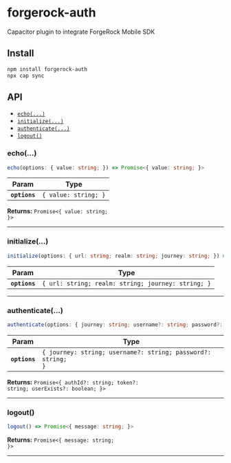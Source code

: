 # forgerock-auth

Capacitor plugin to integrate ForgeRock Mobile SDK

## Install

```bash
npm install forgerock-auth
npx cap sync
```

## API

<docgen-index>

* [`echo(...)`](#echo)
* [`initialize(...)`](#initialize)
* [`authenticate(...)`](#authenticate)
* [`logout()`](#logout)

</docgen-index>

<docgen-api>
<!--Update the source file JSDoc comments and rerun docgen to update the docs below-->

### echo(...)

```typescript
echo(options: { value: string; }) => Promise<{ value: string; }>
```

| Param         | Type                            |
| ------------- | ------------------------------- |
| **`options`** | <code>{ value: string; }</code> |

**Returns:** <code>Promise&lt;{ value: string; }&gt;</code>

--------------------


### initialize(...)

```typescript
initialize(options: { url: string; realm: string; journey: string; }) => Promise<void>
```

| Param         | Type                                                          |
| ------------- | ------------------------------------------------------------- |
| **`options`** | <code>{ url: string; realm: string; journey: string; }</code> |

--------------------


### authenticate(...)

```typescript
authenticate(options: { journey: string; username?: string; password?: string; }) => Promise<{ authId?: string; token?: string; userExists?: boolean; }>
```

| Param         | Type                                                                    |
| ------------- | ----------------------------------------------------------------------- |
| **`options`** | <code>{ journey: string; username?: string; password?: string; }</code> |

**Returns:** <code>Promise&lt;{ authId?: string; token?: string; userExists?: boolean; }&gt;</code>

--------------------


### logout()

```typescript
logout() => Promise<{ message: string; }>
```

**Returns:** <code>Promise&lt;{ message: string; }&gt;</code>

--------------------

</docgen-api>
